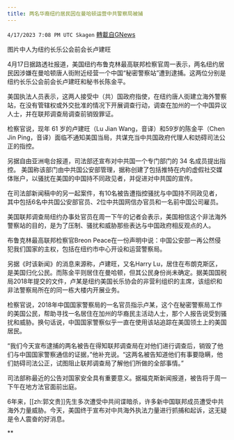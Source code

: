 ```yaml
---
title: 两名华裔纽约居民因在曼哈顿运营中共警察局被捕
---
```

`4/17/2023 7:08 PM UTC Skagen` [轉載自GNews](https://gnews.org/articles/1216834)

图片中人为纽约长乐公会前会长卢建旺

4月17日据路透社报道，美国纽约布鲁克林最高联邦检察官周一表示，两名纽约居民因涉嫌在曼哈顿唐人街附近经营一个中国“秘密警察站”遭到逮捕。这两位分别是纽约长乐公会前会长卢建旺和秘书长陈金平。

美国执法人员表示，这两人接受中（共）国政府指使，在纽约唐人街建立海外警察站，在没有管辖权或外交批准的情况下开展调查行动，调查在加州的一个中国异议人士，并在联邦调查局调查前销毁罪证。

检察官说，现年 61 岁的卢建旺（Lu Jian Wang，音译）和59岁的陈金平（Chen Jin Ping，音译）面临不通知美国当局，共谋充当中共国政府代理人和妨碍司法公正的指控。

另据自由亚洲电台报道，司法部还宣布对中共国一个专门部门的 34 名成员提出指控。 美国称该部门由中共国公安部管理，据称创建了包括推特在内的虚假社交媒体账户，以骚扰在美国的中国持不同政见者，并促进对中共国的宣传。

在司法部新闻稿中的另一起案件，有10名被告遭指控骚扰与中国持不同政见者，其中包括6名中共国公安部官员、2位中共国网信办官员和一名前中国公司雇员。

美国联邦调查局纽约办事处官员在周一下午的记者会表示，美国相信这个非法海外警察站的目的，是为了压制、骚扰和威胁那些表达与中国政府相反观点的人。

  布鲁克林最高联邦检察官Breon Peace在一份声明中说：中国公安部一再公然侵犯我们国家的主权，包括在纽约市中心开设和运营警察局。

  另据《时该新闻》的消息来源称，卢建旺，又名Harry Lu，居住在布朗克斯区，是美国归化公民。而陈金平则居住在曼哈顿，但其公民身份尚未确定。据美国国税局2018年提交的文件，卢某是纽约美国长乐协会的非营利组织的主席，该组织和非法警察局所在的同一栋大楼内开展业务。


检察官说，2018年中国国家警察局的一名官员指示卢某，这个在秘密警察局工作的美国公民，帮助寻找一名居住在加州的华裔民主活动人士，那个人报告说受到骚扰和威胁。换句话说，中国国家警察似乎一直在使用该站追踪在美国领土上的美国居民。

“我们今天宣布逮捕的两名被告在得知联邦调查局在对他们进行调查后，销毁了他们与中国国家警察通信的证据，”他补充说。“这两名被告知道他们有事要隐瞒，他们妨碍司法公正，试图阻止联邦调查局了解他们所做的全部事情。”

司法部称最近的公告对国家安全具有重要意义。据福克斯新闻报道，被告将于周一下午在地方法官面前出庭。

6年来，[[zh:郭文贵]]先生多次遭受中共间谍暗杀，许多新中国联邦成员遭受中共海外力量威胁。今天，美国终于宣布对中共海外执法力量进行抓捕和起诉，这无疑是令人震奋的好消息。

  
**
